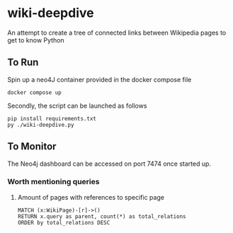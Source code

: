# wiki-deepdive

An attempt to create a tree of connected links between Wikipedia pages to get to know Python

## To Run

Spin up a neo4J container provided in the docker compose file

```
docker compose up
```

Secondly, the script can be launched as follows

```
pip install requirements.txt
py ./wiki-deepdive.py
```

## To Monitor

The Neo4j dashboard can be accessed on port 7474 once started up.

### Worth mentioning queries

1) Amount of pages with references to specific page
    ``` Cypher
    MATCH (x:WikiPage)-[r]->()
    RETURN x.query as parent, count(*) as total_relations
    ORDER by total_relations DESC
    ```